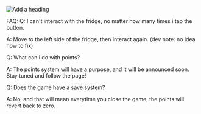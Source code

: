 ![Add a heading](https://github.com/user-attachments/assets/9e14ed8e-2775-45d0-a842-b995f090fb57)

FAQ:
Q: I can't interact with the fridge, no matter how many times i tap the button.

A: Move to the left side of the fridge, then interact again. (dev note: no idea how to fix)

Q: What can i do with points?

A: The points system will have a purpose, and it will be announced soon. Stay tuned and follow the page!

Q: Does the game have a save system?

A: No, and that will mean everytime you close the game, the points will revert back to zero.
